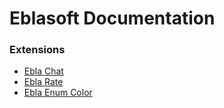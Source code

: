 # Eblasoft Documentation

### Extensions

  * [Ebla Chat](extensions/ebla-chat/setting-up.md)
  * [Ebla Rate](extensions/ebla-rate/setting-up.md)
  * [Ebla Enum Color](extensions/ebla-enum-color/setting-up.md)
